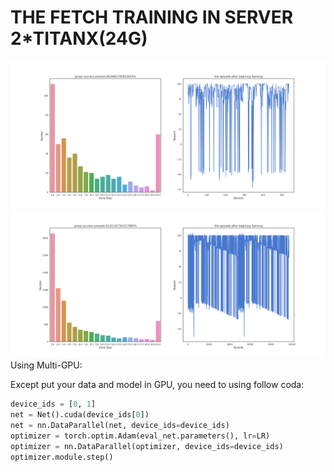 # THE FETCH TRAINING IN SERVER 2*TITANX(24G) #
![1position-dis](1position_-dis.png)
![1positiondis-dis](1position_dis-dis.png)
Using Multi-GPU:

Except put your data and model in GPU, you need to using follow coda:
```python
device_ids = [0, 1]
net = Net().cuda(device_ids[0])
net = nn.DataParallel(net, device_ids=device_ids)
optimizer = torch.optim.Adam(eval_net.parameters(), lr=LR) 
optimizer = nn.DataParallel(optimizer, device_ids=device_ids)
optimizer.module.step()

```
